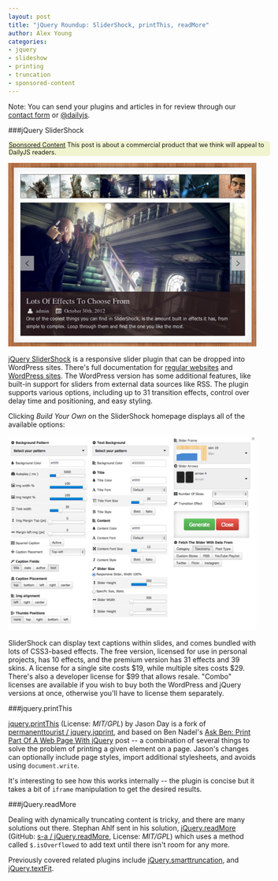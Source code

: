 ```yaml
---
layout: post
title: "jQuery Roundup: SliderShock, printThis, readMore"
author: Alex Young
categories:
- jquery
- slideshow
- printing
- truncation
- sponsored-content
---
```


<div class="intro">
Note: You can send your plugins and articles in for review through our <a href="/contact.html">contact form</a> or <a href="http://twitter.com/dailyjs">@dailyjs</a>.
</div>

###jQuery SliderShock

<div class="sponsored-content" style="background-color: #f0f4cf; padding: 0; margin: 10px 0; border-radius: 5px; font-size: 90%; width: 530px; padding: 0 1px">
  <p><a class="label" href="/sponsored-content.html">Sponsored Content</a> This post is about a commercial product that we think will appeal to DailyJS readers.</p>
</div>

![SliderShock example](/images/posts/slidershock-1.png)

[jQuery SliderShock](http://www.jqueryslidershock.com/) is a responsive slider plugin that can be dropped into WordPress sites.  There's full documentation for [regular websites](http://www.jqueryslidershock.com/?page_id=31) and [WordPress sites](http://www.jqueryslidershock.com/?page_id=36).  The WordPress version has some additional features, like built-in support for sliders from external data sources like RSS.  The plugin supports various options, including up to 31 transition effects, control over delay time and positioning, and easy styling.

Clicking _Build Your Own_ on the SliderShock homepage displays all of the available options:

![SliderShock options](/images/posts/slidershock-2.png)

SliderShock can display text captions within slides, and comes bundled with lots of CSS3-based effects.  The free version, licensed for use in personal projects, has 10 effects, and the premium  version has 31 effects and 39 skins.  A license for a single site costs $19, while multiple sites costs $29.  There's also a developer license for $99 that allows resale.  "Combo" licenses are available if you wish to buy both the WordPress and jQuery versions at once, otherwise you'll have to license them separately.

###jquery.printThis

[jquery.printThis](https://github.com/jasonday/jquery.printThis) (License: _MIT/GPL_) by Jason Day is a fork of [permanenttourist / jquery.jqprint](https://github.com/permanenttourist/jquery.jqprint), and based on Ben Nadel's [Ask Ben: Print Part Of A Web Page With jQuery](http://www.bennadel.com/blog/1591-Ask-Ben-Print-Part-Of-A-Web-Page-With-jQuery.htm) post -- a combination of several things to solve the problem of printing a given element on a page.  Jason's changes can optionally include page styles, import additional stylesheets, and avoids using `document.write`.

It's interesting to see how this works internally -- the plugin is concise but it takes a bit of `iframe` manipulation to get the desired results.

###jQuery.readMore

Dealing with dynamically truncating content is tricky, and there are many solutions out there.  Stephan Ahlf sent in his solution, [jQuery.readMore](http://saquery.com/jquery-readmore/) (GitHub: [s-a / jQuery.readMore](https://github.com/s-a/jQuery.readMore), License: _MIT/GPL_) which uses a method called `$.isOverflowed` to add text until there isn't room for any more.

Previously covered related plugins include [jQuery.smarttruncation](http://polarblau.github.com/smarttruncation/), and [jQuery.textFit](https://github.com/STRML/jquery.textFit).
